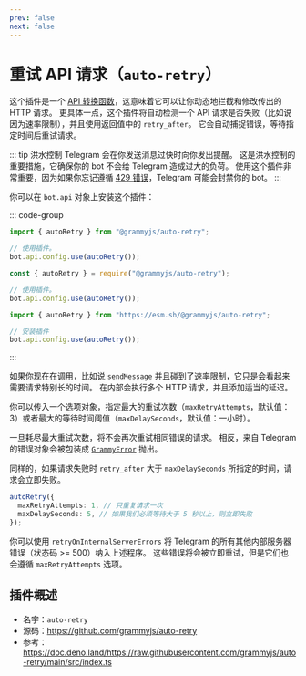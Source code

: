 ```yaml
---
prev: false
next: false
---
```


# 重试 API 请求（`auto-retry`）

这个插件是一个 [API 转换函数](../advanced/transformers)，这意味着它可以让你动态地拦截和修改传出的 HTTP 请求。
更具体一点，这个插件将自动检测一个 API 请求是否失败（比如说因为速率限制），并且使用返回值中的 `retry_after`。
它会自动捕捉错误，等待指定时间后重试请求。

::: tip 洪水控制
Telegram 会在你发送消息过快时向你发出提醒。
这是洪水控制的重要措施，它确保你的 bot 不会给 Telegram 造成过大的负荷。
使用这个插件非常重要，因为如果你忘记遵循 [429 错误](../resources/faq#_429-too-many-requests-retry-after-x)，Telegram 可能会封禁你的 bot。
:::

你可以在 `bot.api` 对象上安装这个插件：

::: code-group

```ts [TypeScript]
import { autoRetry } from "@grammyjs/auto-retry";

// 使用插件。
bot.api.config.use(autoRetry());
```

```js [JavaScript]
const { autoRetry } = require("@grammyjs/auto-retry");

// 使用插件。
bot.api.config.use(autoRetry());
```

```ts [Deno]
import { autoRetry } from "https://esm.sh/@grammyjs/auto-retry";

// 安装插件
bot.api.config.use(autoRetry());
```

:::

如果你现在在调用，比如说 `sendMessage` 并且碰到了速率限制，它只是会看起来需要请求特别长的时间。
在内部会执行多个 HTTP 请求，并且添加适当的延迟。

你可以传入一个选项对象，指定最大的重试次数（`maxRetryAttempts`，默认值：3）或者最大的等待时间阈值（`maxDelaySeconds`，默认值：一小时）。

一旦耗尽最大重试次数，将不会再次重试相同错误的请求。
相反，来自 Telegram 的错误对象会被包装成 [`GrammyError`](../guide/errors#grammyerror-对象) 抛出。

同样的，如果请求失败时 `retry_after` 大于 `maxDelaySeconds` 所指定的时间，请求会立即失败。

```ts
autoRetry({
  maxRetryAttempts: 1, // 只重复请求一次
  maxDelaySeconds: 5, // 如果我们必须等待大于 5 秒以上，则立即失败
});
```

你可以使用 `retryOnInternalServerErrors` 将 Telegram 的所有其他内部服务器错误（状态码 >= 500）纳入上述程序。
这些错误将会被立即重试，但是它们也会遵循 `maxRetryAttempts` 选项。

## 插件概述

- 名字：`auto-retry`
- 源码：<https://github.com/grammyjs/auto-retry>
- 参考：<https://doc.deno.land/https://raw.githubusercontent.com/grammyjs/auto-retry/main/src/index.ts>

